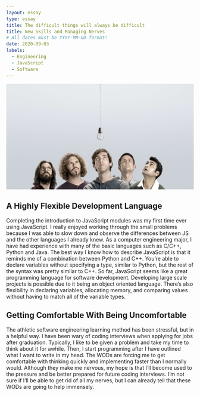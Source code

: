 ```yaml
---
layout: essay
type: essay
title: The difficult things will always be difficult
title: New Skills and Managing Nerves
# All dates must be YYYY-MM-DD format!
date: 2020-09-03
labels:
  - Engineering
  - JavaScript
  - Software
---
```


<img class="ui large middle floated image" src="../images/silicon.jpeg">



## A Highly Flexible Development Language

Completing the introduction to JavaScript modules was my first time ever using JavaScript. I really enjoyed working through the small problems because I was able to slow down and observe the differences between JS and the other languages I already knew. As a computer engineering major, I have had experience with many of the basic languages such as C/C++, Python and Java. The best way I know how to describe JavaScript is that it reminds me of a combination between Python and C++. You’re able to declare variables without specifying a type, similar to Python, but the rest of the syntax was pretty similar to C++. So far, JavaScript seems like a great programming language for software development. Developing large scale projects is possible due to it being an object oriented language. There’s also flexibility in declaring variables, allocating memory, and comparing values without having to match all of the variable types. 


## Getting Comfortable With Being Uncomfortable

The athletic software engineering learning method has been stressful, but in a helpful way. I have been wary of coding interviews when applying for jobs after graduation. Typically, I like to be given a problem and take my time to think about it for awhile. Then, I start programming after I have outlined what I want to write in my head. The WODs are forcing me to get comfortable with thinking quickly and implementing faster than I normally would. Although they make me nervous, my hope is that I’ll become used to the pressure and be better prepared for future coding interviews. I’m not sure if I’ll be able to get rid of all my nerves, but I can already tell that these WODs are going to help immensely.


